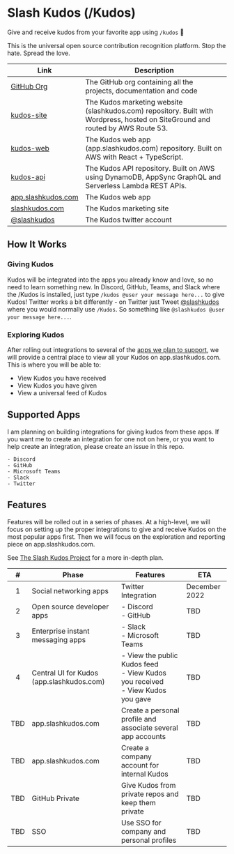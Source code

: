 # Slash Kudos (/Kudos)

Give and receive kudos from your favorite app using `/kudos` 🎉

This is the universal open source contribution recognition platform. Stop the hate. Spread the love.

| Link | Description |
| ---- | ----------- |
| [GitHub Org](https://github.com/slash-kudos) | The GitHub org containing all the projects, documentation and code |
| [kudos-site](https://github.com/slash-kudos/kudos-site) | The Kudos marketing website (slashkudos.com) repository. Built with Wordpress, hosted on SiteGround and routed by AWS Route 53. |
| [kudos-web](https://github.com/slash-kudos/kudos-web) | The Kudos web app (app.slashkudos.com) repository. Built on AWS with React + TypeScript. |
| [kudos-api](https://github.com/slash-kudos/kudos-api) | The Kudos API repository. Built on AWS using DynamoDB, AppSync GraphQL and Serverless Lambda REST APIs. |
| [app.slashkudos.com](app.slashkudos.com) | The Kudos web app |
| [slashkudos.com](slashkudos.com) | The Kudos marketing site |
| [@slashkudos][Kudos Twitter] | The Kudos twitter account |

## How It Works

### Giving Kudos

Kudos will be integrated into the apps you already know and love, so no need to learn something new. In Discord, GitHub, Teams, and Slack where the /Kudos is installed, just type `/kudos @user your message here...` to give Kudos! Twitter works a bit differently - on Twitter just Tweet [@slashkudos][Kudos Twitter] where you would normally use `/Kudos`. So something like `@slashkudos @user your message here...`.

### Exploring Kudos

After rolling out integrations to several of the [apps we plan to support](#supported-apps), we will provide a central place to view all your Kudos on app.slashkudos.com. This is where you will be able to:

- View Kudos you have received
- View Kudos you have given
- View a universal feed of Kudos

## Supported Apps

I am planning on building integrations for giving kudos from these apps. If you want me to create an integration for one not on here, or you want to help create an integration, please create an issue in this repo.

```
- Discord
- GitHub
- Microsoft Teams
- Slack
- Twitter
```

## Features

Features will be rolled out in a series of phases. At a high-level, we will focus on setting up the proper integrations to give and receive Kudos on the most popular apps first. Then we will focus on the exploration and reporting piece on app.slashkudos.com.

See [The Slash Kudos Project](https://github.com/orgs/slash-kudos/projects/1/views/1) for a more in-depth plan.

| # | Phase | Features | ETA |
| :-: | ----- | -------- | ---
| 1 | Social networking apps | Twitter Integration | December 2022
| 2 | Open source developer apps | - Discord<br/>- GitHub | TBD
| 3 | Enterprise instant messaging apps | - Slack<br/>- Microsoft Teams | TBD
| 4 | Central UI for Kudos (app.slashkudos.com) | - View the public Kudos feed<br/>- View Kudos you received<br/>- View Kudos you gave | TBD
| TBD | app.slashkudos.com | Create a personal profile and associate several app accounts | TBD
| TBD | app.slashkudos.com | Create a company account for internal Kudos | TBD
| TBD | GitHub Private | Give Kudos from private repos and keep them private | TBD
| TBD | SSO | Use SSO for company and personal profiles | TBD

<!-- Links -->
[Kudos Twitter]: https://twitter.com/slashkudos
